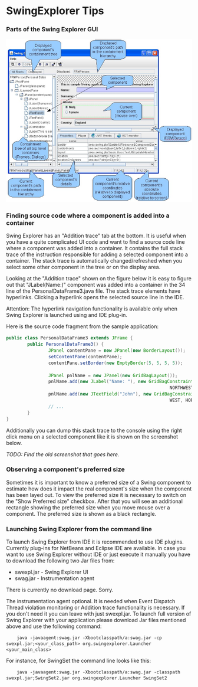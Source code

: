 SwingExplorer Tips
=====================

### Parts of the Swing Explorer GUI

![Swing Explorer GUI displayed with parts labeled](images/swing_explorer_sample_with_callouts.jpg)

### Finding source code where a component is added into a container

Swing Explorer has an "Addition trace" tab at the bottom. It is useful when you have a quite complicated UI code and want to find a source code line where a component was added into a container. It contains the full stack trace of the instruction responsible for adding a selected component into a container. The stack trace is automatically changed/refreshed when you select some other component in the tree or on the display area.

Looking at the "Addition trace" shown on the figure below it is easy to figure out that "JLabel(Name:)" component was added into a container in the 34 line of the PersonalDataFrame3.java file. The stack trace elements have hyperlinks. Clicking a hyperlink opens the selected source line in the IDE.

Attention: The hyperlink navigation functionality is available only when Swing Explorer is launched using and IDE plug-in.

Here is the source code fragment from the sample application:

```java
public class PersonalDataFrame3 extends JFrame {
        public PersonalDataFrame3() {
                JPanel contentPane = new JPanel(new BorderLayout());
                setContentPane(contentPane);
                contentPane.setBorder(new EmptyBorder(5, 5, 5, 5));

                JPanel pnlName = new JPanel(new GridBagLayout());
                pnlName.add(new JLabel("Name: "), new GridBagConstraints(0, 0, 1, 1, 0, 0,
                                                              NORTHWEST, NONE, new Insets(0, 0, 0, 0), 0, 0));
                pnlName.add(new JTextField("John"), new GridBagConstraints(1, 0, 1, 1, 1, 0,
                                                              WEST, HORIZONTAL, new Insets(0, 0, 0, 0), 0, 0));
                // ...
        }
}

```

Additionally you can dump this stack trace to the console using the right click menu on a selected component like it is shown on the screenshot below.

*TODO: Find the old screenshot that goes here.*

### Observing a component's preferred size

Sometimes it is important to know a preferred size of a Swing component to estimate how does it impact the real component's size when the component has been layed out. To view the preferred size it is necessary to switch on the "Show Preferred size" checkbox. After that you will see an additional rectangle showing the preferred size when you move mouse over a component. The preferred size is shown as a black rectangle.

### Launching Swing Explorer from the command line

To launch Swing Explorer from IDE it is recommended to use IDE plugins. Currently plug-ins for NetBeans and Eclipse IDE are available. In case you want to use Swing Explorer without IDE or just execute it manually you have to download the following two Jar files from:
 * swexpl.jar - Swing Explorer UI
 * swag.jar - Instrumentation agent

There is currently no download page. Sorry.

The instrumentation agent optional. It is needed when Event Dispatch Thread violation monitoring or Addition trace functionality is necessary. If you don't need it you can leave with just swexpl.jar. To launch full version of Swing Explorer with your application please download Jar files mentioned above and use the following command:

```shell
    java -javaagent:swag.jar -Xbootclasspath/a:swag.jar -cp swexpl.jar;<your_class_path> org.swingexplorer.Launcher <your_main_class>
```

For instance, for SwingSet the command line looks like this:

```shell
    java -javaagent:swag.jar -Xbootclasspath/a:swag.jar -classpath swexpl.jar;SwingSet2.jar org.swingexplorer.Launcher SwingSet2
```
